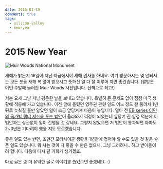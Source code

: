 ```yaml
---
date: 2015-01-19
comments: true
tags:
  - silicon-valley
  - new-year
---
```


# 2015 New Year

![Muir Woods National Monument](../../../media/blog/2015-01-19-new-year.jpg)

새해가 밝은지 19일이 지난 지금에서야 새해 인사를 하네요.
여기 방문하시는 몇 안되시는 모든 분들 새해 복 많이 받으시고 뜻하신 일 다 잘 이루어 지면 좋겠습니다.
(짤방은 이번 주말에 놀러간 Muir Woods 사진입니다. 산책으로 최고!)

저는 요새 그냥 저냥 평온한 날을 보내고 있습니다.
특별히 큰 문제도 없이 점점 미국 생활에 적응해 가고 있습니다.
이전 글에 올렸던 영주권 관련 일도 어느 정도 잘 풀려서 1년 뒤로 늦춰질 줄만 알았던 일이 조금 앞당겨져 마음이 놓입니다.
얼마 전 [EB series 이민의 국가별 쿼터 제한을 푸는 법안](https://www.congress.gov/bill/114th-congress/house-bill/213/all-info)이 올라와서 걱정이 되었는데 앞당겨 진 일정 덕분에 이 법안과는 상관없이 일이 진행될 것 같네요.
그렇지 않았으면 저 법안이 통과되면 아마도 2~3년은 기다려야 했을 지도 모르겠습니다.

좋은 일도 있는 반면, 조만간 모터사이클 생활을 1년만에 접어야 할 수도 있을 것 같은 슬픈 일도 있습니다.
뭐 사는 것이 다 좋을 수 만은 없으니, 그냥 그러려니.. 하고 받아들이려 합니다.
다음에 다시 탈 기회가 생기겠죠.

다음 글은 좀 더 유익한 글로 이야기를 풀었으면 좋겠네요. :)
